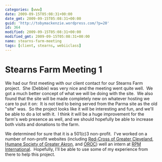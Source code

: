 ```yaml
---
categories: [www]
date: 2009-09-15T05:08:31+00:00
date_gmt: 2009-09-15T05:08:31+00:00
guid: 'http://tobymackenzie.wordpress.com/?p=20'
id: 364
modified: 2009-09-15T05:08:31+00:00
modified_gmt: 2009-09-15T05:08:31+00:00
name: stearns-farm-meeting
tags: [client, stearns, webiiclass]
---
```


Stearns Farm Meeting 1
======================

We had our first meeting with our client contact for our Stearns Farm project.  She (Debbie) was very nice and the meeting went quite well.  We got a much better concept of what we will be doing with the site.  We also found that the site will be made completely new on whatever hosting we care to put it on:  It is not tied to being served from the Parma site as the old "site" was.  So the project looks like it will be interesting and fun, and we'll be able to do a lot with it.  I think it will be a huge improvement for the farm's web presence as well, and we should hopefully be able to increase both visits and donations to the farm.

We determined for sure that it is a 501(c)3 non-profit.  I've worked on a number of non-profit websites (including [Red-Cross of Greater Cleveland](http://redcross-cleveland.org/), [Humane Society of Greater Akron](http://summithumane.org), and [OROC](http://oroc.org)) well an intern at [RPM International](http://rpminc.com).  Hopefully, I'll be able to use some of my experience from there to help this project.
